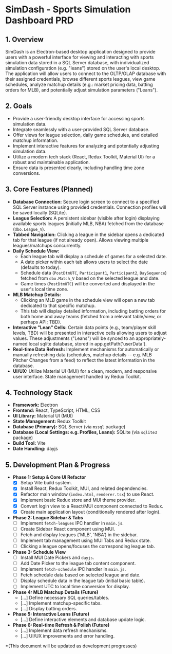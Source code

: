 # SimDash - Sports Simulation Dashboard PRD

## 1. Overview

SimDash is an Electron-based desktop application designed to provide users with a powerful interface for viewing and interacting with sports simulation data stored in a SQL Server database, with individualized simulation configuration (e.g. "leans") stored on the user's local desktop. The application will allow users to connect to the OLTP/OLAP database with their assigned credentials, browse different sports leagues, view game schedules, analyze matchup details (e.g.: market pricing data, batting orders for MLB), and potentially adjust simulation parameters ("Leans").

## 2. Goals

*   Provide a user-friendly desktop interface for accessing sports simulation data.
*   Integrate seamlessly with a user-provided SQL Server database.
*   Offer views for league selection, daily game schedules, and detailed matchup information.
*   Implement interactive features for analyzing and potentially adjusting simulation data.
*   Utilize a modern tech stack (React, Redux Toolkit, Material UI) for a robust and maintainable application.
*   Ensure data is presented clearly, including handling time zone conversions.

## 3. Core Features (Planned)

*   **Database Connection:** Secure login screen to connect to a specified SQL Server instance using provided credentials. Connection profiles will be saved locally (SQLite).
*   **League Selection:** A persistent sidebar (visible after login) displaying available sports leagues (initially MLB, NBA) fetched from the database (`dbo.League_V`).
*   **Tabbed Navigation:** Clicking a league in the sidebar opens a dedicated tab for that league (if not already open). Allows viewing multiple leagues/matchups concurrently.
*   **Daily Schedule View:**
    *   Each league tab will display a schedule of games for a selected date.
    *   A date picker within each tab allows users to select the date (defaults to today).
    *   Schedule data (`PostDtmUTC`, `Participant1`, `Participant2`, `DaySequence`) fetched from `dbo.Match_V` based on the selected league and date.
    *   Game times (`PostDtmUTC`) will be converted and displayed in the user's local time zone.
*   **MLB Matchup Details:**
    *   Clicking an MLB game in the schedule view will open a new tab dedicated to that specific matchup.
    *   This tab will display detailed information, including batting orders for both home and away teams (fetched from a relevant table/view, or perhaps API; TBD).
*   **Interactive "Lean" Cells:** Certain data points (e.g., team/player skill levels, TBD) will be presented in interactive cells allowing users to adjust values. These adjustments ("Leans") will be synced to an appropriately-named local sqlite database, stored in app.getPath('userData').
*   **Real-time Data Refresh:** Implement mechanisms for automatically or manually refreshing data (schedules, matchup details -- e.g. MLB Pitcher Changes from a feed) to reflect the latest information in the database.
*   **UI/UX:** Utilize Material UI (MUI) for a clean, modern, and responsive user interface. State management handled by Redux Toolkit.

## 4. Technology Stack

*   **Framework:** Electron
*   **Frontend:** React, TypeScript, HTML, CSS
*   **UI Library:** Material UI (MUI)
*   **State Management:** Redux Toolkit
*   **Database (Primary):** SQL Server (via `mssql` package)
*   **Database (Local Settings: e.g. Profiles, Leans):** SQLite (via `sqlite3` package)
*   **Build Tool:** Vite
*   **Date Handling:** dayjs

## 5. Development Plan & Progress

*   **Phase 1: Setup & Core UI Refactor**
    *   [x] Setup Vite build system.
    *   [x] Install React, Redux Toolkit, MUI, and related dependencies.
    *   [x] Refactor main window (`index.html`, `renderer.tsx`) to use React.
    *   [x] Implement basic Redux store and MUI theme provider.
    *   [x] Convert login view to a React/MUI component connected to Redux.
    *   [x] Create main application layout (conditionally rendered after login).
*   **Phase 2: League Sidebar & Tabs**
    *   [ ] Implement `fetch-leagues` IPC handler in `main.js`.
    *   [ ] Create Sidebar React component using MUI.
    *   [ ] Fetch and display leagues ('MLB', 'NBA') in the sidebar.
    *   [ ] Implement tab management using MUI Tabs and Redux state.
    *   [ ] Clicking a league opens/focuses the corresponding league tab.
*   **Phase 3: Schedule View**
    *   [ ] Install MUI Date Pickers and `dayjs`.
    *   [ ] Add Date Picker to the league tab content component.
    *   [ ] Implement `fetch-schedule` IPC handler in `main.js`.
    *   [ ] Fetch schedule data based on selected league and date.
    *   [ ] Display schedule data in the league tab (initial basic table).
    *   [ ] Implement UTC to local time conversion for display.
*   **Phase 4: MLB Matchup Details (Future)**
    *   [...] Define necessary SQL queries/tables.
    *   [...] Implement matchup-specific tabs.
    *   [...] Display batting orders.
*   **Phase 5: Interactive Leans (Future)**
    *   [...] Define interactive elements and database update logic.
*   **Phase 6: Real-time Refresh & Polish (Future)**
    *   [...] Implement data refresh mechanisms.
    *   [...] UI/UX improvements and error handling.

*(This document will be updated as development progresses) 